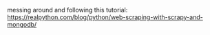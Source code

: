 messing around and following this tutorial:
https://realpython.com/blog/python/web-scraping-with-scrapy-and-mongodb/
